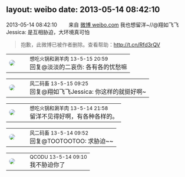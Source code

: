 layout: weibo
date: 2013-05-14 08:42:10
---
<meta name="referrer" content="no-referrer" />

2013-05-14 08:42:10  &nbsp;&nbsp;&nbsp;&nbsp;&nbsp;&nbsp; 来自 <a href="http://weibo.com/" rel="nofollow">微博 weibo.com</a>
我也想留洋~//@翔如飞飞Jessica: 是互相胁迫，大环境真可怕
>  抱歉，此微博已被作者删除。查看帮助：http://t.cn/Rfd3rQV

<table style="width: 100%;">
  <tr>
    <td style="width: 40px;"><img style="border-radius:50%" src="https://tva1.sinaimg.cn/crop.0.1.751.751.50/71c5c7f8jw8f5hblff0u4j20kv0ky3zn.jpg?KID=imgbed,tva&Expires=1624465815&ssig=O8CLl7FUY6"></td>
    <td colspan="2"><small>想吃火锅和涮羊肉 13-5-15 20:59</small><br/>回复@淡淡的二哀伤: 各有各的忧愁嘛</td>
  </tr>
</table>

<table style="width: 100%;">
  <tr>
    <td style="width: 40px;"><img style="border-radius:50%" src="https://tva3.sinaimg.cn/crop.0.0.639.639.50/6d2a6003jw8f3idy69w2gj20hs0hrt9g.jpg?KID=imgbed,tva&Expires=1624465815&ssig=VVNoaGH8YI"></td>
    <td colspan="2"><small>风二码畜 13-5-15 09:25</small><br/>回复@翔如飞飞Jessica: 你这样的就挺好啊~</td>
  </tr>
</table>

<table style="width: 100%;">
  <tr>
    <td style="width: 40px;"><img style="border-radius:50%" src="https://tva1.sinaimg.cn/crop.0.1.751.751.50/71c5c7f8jw8f5hblff0u4j20kv0ky3zn.jpg?KID=imgbed,tva&Expires=1624465815&ssig=O8CLl7FUY6"></td>
    <td colspan="2"><small>想吃火锅和涮羊肉 13-5-14 21:58</small><br/>留洋不见得好啊，有各种各样的。</td>
  </tr>
</table>

<table style="width: 100%;">
  <tr>
    <td style="width: 40px;"><img style="border-radius:50%" src="https://tva3.sinaimg.cn/crop.0.0.639.639.50/6d2a6003jw8f3idy69w2gj20hs0hrt9g.jpg?KID=imgbed,tva&Expires=1624465815&ssig=VVNoaGH8YI"></td>
    <td colspan="2"><small>风二码畜 13-5-14 09:52</small><br/>回复@TOOTOOTOO: 求胁迫~~</td>
  </tr>
</table>

<table style="width: 100%;">
  <tr>
    <td style="width: 40px;"><img style="border-radius:50%" src="https://tvax1.sinaimg.cn/crop.0.0.512.512.50/6b69631dly8g0l3egwcbcj20e80e8dfu.jpg?KID=imgbed,tva&Expires=1624465815&ssig=%2FpQLYafd4D"></td>
    <td colspan="2"><small>QCODU 13-5-14 09:10</small><br/>我不胁迫你了</td>
  </tr>
</table>
